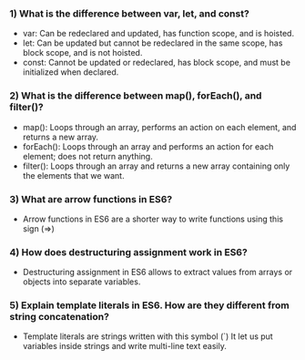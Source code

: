 
### 1) What is the difference between var, let, and const? ###

 - var: Can be redeclared and updated, has function scope, and is hoisted.
 - let: Can be updated but cannot be redeclared in the same scope, has block scope, and is not hoisted.
 - const: Cannot be updated or redeclared, has block scope, and must be initialized when declared.

### 2) What is the difference between map(), forEach(), and filter()? ###

 - map(): Loops through an array, performs an action on each element, and returns a new array.
 - forEach(): Loops through an array and performs an action for each element; does not return anything.
 - filter(): Loops through an array and returns a new array containing only the elements that we want.

### 3) What are arrow functions in ES6? ###

 - Arrow functions in ES6 are a shorter way to write functions using this sign (=>)

### 4) How does destructuring assignment work in ES6? ###

 - Destructuring assignment in ES6 allows to extract values from arrays or objects into separate variables.

### 5) Explain template literals in ES6. How are they different from string concatenation? ###

 - Template literals are strings written with this symbol (`) It let us put variables inside strings and write multi-line text easily.